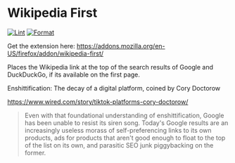# Wikipedia First

[![Lint](https://github.com/itsjustmustafa/reorder_google_results_extension/actions/workflows/lint.yml/badge.svg)](https://github.com/itsjustmustafa/reorder_google_results_extension/actions/workflows/lint.yml)
[![Format](https://github.com/itsjustmustafa/reorder_google_results_extension/actions/workflows/format.yml/badge.svg)](https://github.com/itsjustmustafa/reorder_google_results_extension/actions/workflows/format.yml)

Get the extension here: https://addons.mozilla.org/en-US/firefox/addon/wikipedia-first/

Places the Wikipedia link at the top of the search results of Google and DuckDuckGo, if its available on the first page.

Enshittification: The decay of a digital platform, coined by Cory Doctorow 

https://www.wired.com/story/tiktok-platforms-cory-doctorow/

> Even with that foundational understanding of enshittification, Google has been unable to resist its siren song. Today's Google results are an increasingly useless morass of self-preferencing links to its own products, ads for products that aren't good enough to float to the top of the list on its own, and parasitic SEO junk piggybacking on the former.
